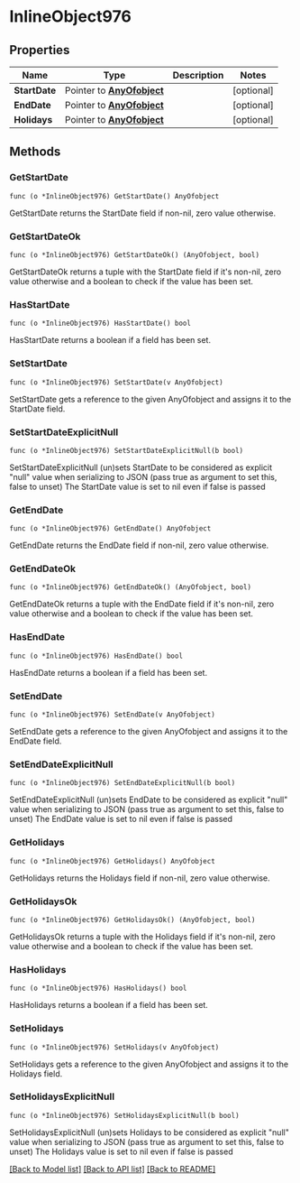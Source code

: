 # InlineObject976

## Properties

Name | Type | Description | Notes
------------ | ------------- | ------------- | -------------
**StartDate** | Pointer to [**AnyOfobject**](anyOf&lt;object&gt;.md) |  | [optional] 
**EndDate** | Pointer to [**AnyOfobject**](anyOf&lt;object&gt;.md) |  | [optional] 
**Holidays** | Pointer to [**AnyOfobject**](anyOf&lt;object&gt;.md) |  | [optional] 

## Methods

### GetStartDate

`func (o *InlineObject976) GetStartDate() AnyOfobject`

GetStartDate returns the StartDate field if non-nil, zero value otherwise.

### GetStartDateOk

`func (o *InlineObject976) GetStartDateOk() (AnyOfobject, bool)`

GetStartDateOk returns a tuple with the StartDate field if it's non-nil, zero value otherwise
and a boolean to check if the value has been set.

### HasStartDate

`func (o *InlineObject976) HasStartDate() bool`

HasStartDate returns a boolean if a field has been set.

### SetStartDate

`func (o *InlineObject976) SetStartDate(v AnyOfobject)`

SetStartDate gets a reference to the given AnyOfobject and assigns it to the StartDate field.

### SetStartDateExplicitNull

`func (o *InlineObject976) SetStartDateExplicitNull(b bool)`

SetStartDateExplicitNull (un)sets StartDate to be considered as explicit "null" value
when serializing to JSON (pass true as argument to set this, false to unset)
The StartDate value is set to nil even if false is passed
### GetEndDate

`func (o *InlineObject976) GetEndDate() AnyOfobject`

GetEndDate returns the EndDate field if non-nil, zero value otherwise.

### GetEndDateOk

`func (o *InlineObject976) GetEndDateOk() (AnyOfobject, bool)`

GetEndDateOk returns a tuple with the EndDate field if it's non-nil, zero value otherwise
and a boolean to check if the value has been set.

### HasEndDate

`func (o *InlineObject976) HasEndDate() bool`

HasEndDate returns a boolean if a field has been set.

### SetEndDate

`func (o *InlineObject976) SetEndDate(v AnyOfobject)`

SetEndDate gets a reference to the given AnyOfobject and assigns it to the EndDate field.

### SetEndDateExplicitNull

`func (o *InlineObject976) SetEndDateExplicitNull(b bool)`

SetEndDateExplicitNull (un)sets EndDate to be considered as explicit "null" value
when serializing to JSON (pass true as argument to set this, false to unset)
The EndDate value is set to nil even if false is passed
### GetHolidays

`func (o *InlineObject976) GetHolidays() AnyOfobject`

GetHolidays returns the Holidays field if non-nil, zero value otherwise.

### GetHolidaysOk

`func (o *InlineObject976) GetHolidaysOk() (AnyOfobject, bool)`

GetHolidaysOk returns a tuple with the Holidays field if it's non-nil, zero value otherwise
and a boolean to check if the value has been set.

### HasHolidays

`func (o *InlineObject976) HasHolidays() bool`

HasHolidays returns a boolean if a field has been set.

### SetHolidays

`func (o *InlineObject976) SetHolidays(v AnyOfobject)`

SetHolidays gets a reference to the given AnyOfobject and assigns it to the Holidays field.

### SetHolidaysExplicitNull

`func (o *InlineObject976) SetHolidaysExplicitNull(b bool)`

SetHolidaysExplicitNull (un)sets Holidays to be considered as explicit "null" value
when serializing to JSON (pass true as argument to set this, false to unset)
The Holidays value is set to nil even if false is passed

[[Back to Model list]](../README.md#documentation-for-models) [[Back to API list]](../README.md#documentation-for-api-endpoints) [[Back to README]](../README.md)


